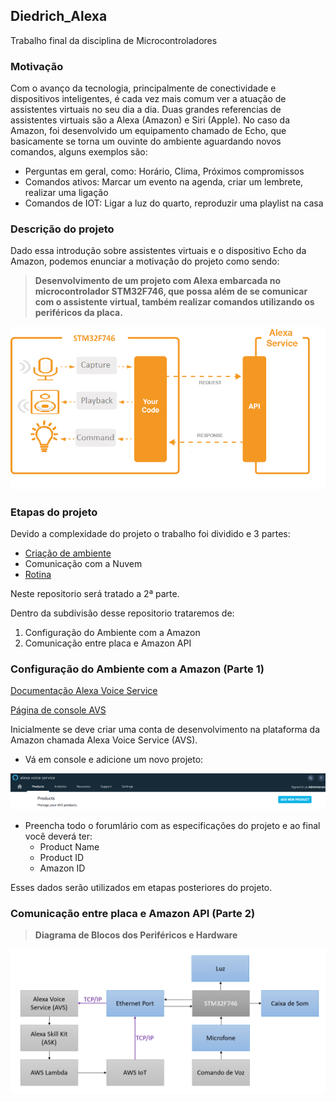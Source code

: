 ## Diedrich_Alexa
Trabalho final da disciplina de Microcontroladores

### Motivação
Com o avanço da tecnologia, principalmente de conectividade e dispositivos inteligentes, é cada vez mais comum ver a atuação de assistentes virtuais no seu dia a dia. Duas grandes referencias de assistentes virtuais são a Alexa (Amazon) e Siri (Apple). No caso da Amazon, foi desenvolvido um equipamento chamado de Echo, que basicamente se torna um ouvinte do ambiente aguardando novos comandos, alguns exemplos são:
* Perguntas em geral, como: Horário, Clima, Próximos compromissos
* Comandos ativos: Marcar um evento na agenda, criar um lembrete, realizar uma ligação
* Comandos de IOT: Ligar a luz do quarto, reproduzir uma playlist na casa

### Descrição do projeto
Dado essa introdução sobre assistentes virtuais e o dispositivo Echo da Amazon, podemos enunciar a motivação do projeto como sendo:

>**Desenvolvimento de um projeto com Alexa embarcada no microcontrolador STM32F746, que possa além de se comunicar com o assistente virtual, também realizar comandos utilizando os periféricos da placa.**

<p align="center"><img src = 'Docs/AVS.png' /></p>


### Etapas do projeto

Devido a complexidade do projeto o trabalho foi dividido e 3 partes:
* [Criação de ambiente](https://github.com/Microcontroladores-2020/Mapurunga_Alexa)
* Comunicação com a Nuvem
* [Rotina](https://github.com/Microcontroladores-2020/Victoria_Alexa)

Neste repositorio será tratado a 2ª parte.

Dentro da subdivisão desse repositorio trataremos de:
1. Configuração do Ambiente com a Amazon
2. Comunicação entre placa e Amazon API

### Configuração do Ambiente com a Amazon (Parte 1)

[Documentação Alexa Voice Service](https://developer.amazon.com/en-US/docs/alexa/alexa-voice-service/get-started-with-alexa-voice-service.html)

[Página de console AVS](https://developer.amazon.com/alexa/console/avs/products)

Inicialmente se deve criar uma conta de desenvolvimento na plataforma da Amazon chamada Alexa Voice Service (AVS).

- Vá em console e adicione um novo projeto:
<p align="center">
  <img src = 'Docs/NovoProjetoAmazon.PNG' width=1000 />
</p>

* Preencha todo o forumlário com as especificações do projeto e ao final você deverá ter:
  * Product Name
  * Product ID
  * Amazon ID

Esses dados serão utilizados em etapas posteriores do projeto.

### Comunicação entre placa e Amazon API (Parte 2)

>**Diagrama de Blocos dos Periféricos e Hardware**
<p align="center">
  <img src = 'Docs/DiagramaDeBlocos.png' width=1000 />
</p>
